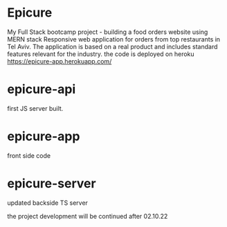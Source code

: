 # Epicure
  My Full Stack bootcamp project - building a food orders website using MERN stack
  Responsive web application for orders from top restaurants in Tel Aviv. 
  The application is based on a real product and includes standard features relevant for the industry.
  the code is deployed on heroku
  https://epicure-app.herokuapp.com/

# epicure-api 
 first JS server built.
# epicure-app
 front side code
# epicure-server
updated backside TS server 


the project development will be continued after 02.10.22
